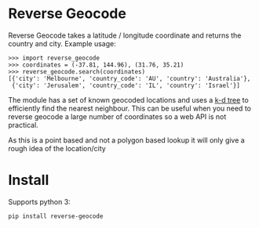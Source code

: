 # Reverse Geocode

Reverse Geocode takes a latitude / longitude coordinate and returns the country and city.
Example usage:

```
>>> import reverse_geocode
>>> coordinates = (-37.81, 144.96), (31.76, 35.21)
>>> reverse_geocode.search(coordinates)
[{'city': 'Melbourne', 'country_code': 'AU', 'country': 'Australia'},
 {'city': 'Jerusalem', 'country_code': 'IL', 'country': 'Israel'}]
```

The module has a set of known geocoded locations and uses a [k-d tree](http://en.wikipedia.org/wiki/K-d_tree>) to efficiently find the nearest neighbour. This can be useful when you need to reverse geocode a large number of coordinates so a web API is not practical.

As this is a point based and not a polygon based lookup it will only give a rough idea of the location/city

# Install

Supports python 3:

```
pip install reverse-geocode
```
